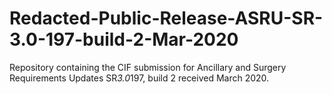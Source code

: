 # Redacted-Public-Release-ASRU-SR-3.0-197-build-2-Mar-2020
Repository containing the CIF submission for Ancillary and Surgery Requirements Updates SR*3.0*197, build 2 received March 2020.
